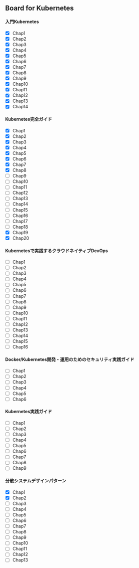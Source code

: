 ## Board for Kubernetes

#### 入門Kubernetes
- [x] Chap1
- [x] Chap2
- [x] Chap3
- [x] Chap4
- [x] Chap5
- [x] Chap6
- [x] Chap7
- [x] Chap8
- [x] Chap9
- [x] Chap10
- [x] Chap11
- [x] Chap12
- [x] Chap13
- [x] Chap14

#### Kubernetes完全ガイド
- [x] Chap1
- [x] Chap2
- [x] Chap3
- [x] Chap4
- [x] Chap5
- [x] Chap6
- [x] Chap7
- [x] Chap8
- [ ] Chap9
- [ ] Chap10
- [ ] Chap11
- [ ] Chap12
- [ ] Chap13
- [ ] Chap14
- [ ] Chap15
- [ ] Chap16
- [ ] Chap17
- [ ] Chap18
- [x] Chap19
- [x] Chap20

#### Kubernetesで実践するクラウドネイティブDevOps
- [ ] Chap1
- [ ] Chap2
- [ ] Chap3
- [ ] Chap4
- [ ] Chap5
- [ ] Chap6
- [ ] Chap7
- [ ] Chap8
- [ ] Chap9
- [ ] Chap10
- [ ] Chap11
- [ ] Chap12
- [ ] Chap13
- [ ] Chap14
- [ ] Chap15
- [ ] Chap16

#### Docker/Kubernetes開発・運用のためのセキュリティ実践ガイド
- [ ] Chap1
- [ ] Chap2
- [ ] Chap3
- [ ] Chap4
- [ ] Chap5
- [ ] Chap6

#### Kubernetes実践ガイド
- [ ] Chap1
- [ ] Chap2
- [ ] Chap3
- [ ] Chap4
- [ ] Chap5
- [ ] Chap6
- [ ] Chap7
- [ ] Chap8
- [ ] Chap9

#### 分散システムデザインパターン
- [x] Chap1
- [x] Chap2
- [ ] Chap3
- [ ] Chap4
- [ ] Chap5
- [ ] Chap6
- [ ] Chap7
- [ ] Chap8
- [ ] Chap9
- [ ] Chap10
- [ ] Chap11
- [ ] Chap12
- [ ] Chap13
